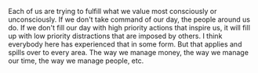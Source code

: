  Each of us are trying to fulfill what we value most consciously or unconsciously. If we don't take command of our day, the people around us do. If we don't fill our day with high priority actions that inspire us, it will fill up with low priority distractions that are imposed by others. I think everybody here has experienced that in some form. But that applies and spills over to every area. The way we manage money, the way we manage our time, the way we manage people, etc.